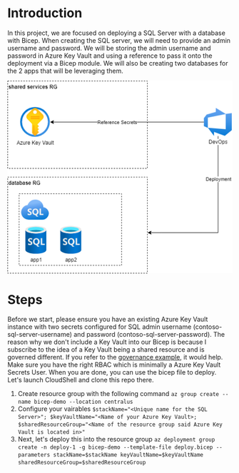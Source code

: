 # Introduction
In this project, we are focused on deploying a SQL Server with a database with Bicep. When creating the SQL server, we will need to provide an admin username and password. We will be storing the admin username and password in Azure Key Vault and using a reference to pass it onto the deployment via a Bicep module. We will also be creating two databases for the 2 apps that will be leveraging them.

![Architecture](/Architecture/Design.png)

# Steps
Before we start, please ensure you have an existing Azure Key Vault instance with two secrets configured for SQL admin username (contoso-sql-server-username) and password (contoso-sql-server-password). The reason why we don't include a Key Vault into our Bicep is because I subscribe to the idea of a Key Vault being a shared resource and is governed different. If you refer to the [governance example](https://github.com/seekdavidlee/eklee-governance), it would help. Make sure you have the right RBAC which is minimally a Azure Key Vault Secrets User. When you are done, you can use the bicep file to deploy. Let's launch CloudShell and clone this repo there.

1. Create resource group with the following command ``` az group create --name bicep-demo --location centralus ``` 
2. Configure your vairables ``` $stackName="<Unique name for the SQL Server>"; $keyVaultName="<Name of your Azure Key Vault>; $sharedResourceGroup="<Name of the resource group said Azure Key Vault is located in>" ```
3. Next, let's deploy this into the resource group ``` az deployment group create -n deploy-1 -g bicep-demo --template-file deploy.bicep --parameters stackName=$stackName keyVaultName=$keyVaultName sharedResourceGroup=$sharedResourceGroup ```

